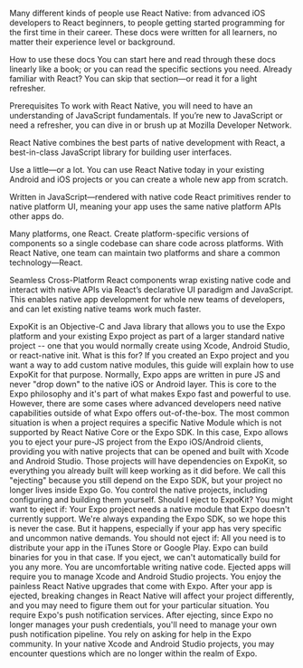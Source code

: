 Many different kinds of people use React Native: from advanced iOS developers to React beginners, to people getting started programming for the first time in their career. These docs were written for all learners, no matter their experience level or background.

How to use these docs
You can start here and read through these docs linearly like a book; or you can read the specific sections you need. Already familiar with React? You can skip that section—or read it for a light refresher.

Prerequisites
To work with React Native, you will need to have an understanding of JavaScript fundamentals. If you’re new to JavaScript or need a refresher, you can dive in or brush up at Mozilla Developer Network.

React Native combines the best parts of native development with React, a best-in-class JavaScript library for building user interfaces.

Use a little—or a lot. You can use React Native today in your existing Android and iOS projects or you can create a whole new app from scratch.

Written in JavaScript—rendered with native code
React primitives render to native platform UI, meaning your app uses the same native platform APIs other apps do.

Many platforms, one React. Create platform-specific versions of components so a single codebase can share code across platforms. With React Native, one team can maintain two platforms and share a common technology—React.

Seamless Cross-Platform
React components wrap existing native code and interact with native APIs via React’s declarative UI paradigm and JavaScript. This enables native app development for whole new teams of developers, and can let existing native teams work much faster.

ExpoKit is an Objective-C and Java library that allows you to use the Expo platform and your existing Expo project as part of a larger standard native project -- one that you would normally create using Xcode, Android Studio, or react-native init.
What is this for?
If you created an Expo project and you want a way to add custom native modules, this guide will explain how to use ExpoKit for that purpose.
Normally, Expo apps are written in pure JS and never "drop down" to the native iOS or Android layer. This is core to the Expo philosophy and it's part of what makes Expo fast and powerful to use.
However, there are some cases where advanced developers need native capabilities outside of what Expo offers out-of-the-box. The most common situation is when a project requires a specific Native Module which is not supported by React Native Core or the Expo SDK.
In this case, Expo allows you to eject your pure-JS project from the Expo iOS/Android clients, providing you with native projects that can be opened and built with Xcode and Android Studio. Those projects will have dependencies on ExpoKit, so everything you already built will keep working as it did before.
We call this "ejecting" because you still depend on the Expo SDK, but your project no longer lives inside Expo Go. You control the native projects, including configuring and building them yourself.
Should I eject to ExpoKit?
You might want to eject if:
Your Expo project needs a native module that Expo doesn't currently support. We're always expanding the Expo SDK, so we hope this is never the case. But it happens, especially if your app has very specific and uncommon native demands.
You should not eject if:
All you need is to distribute your app in the iTunes Store or Google Play. Expo can build binaries for you in that case. If you eject, we can't automatically build for you any more.
You are uncomfortable writing native code. Ejected apps will require you to manage Xcode and Android Studio projects.
You enjoy the painless React Native upgrades that come with Expo. After your app is ejected, breaking changes in React Native will affect your project differently, and you may need to figure them out for your particular situation.
You require Expo's push notification services. After ejecting, since Expo no longer manages your push credentials, you'll need to manage your own push notification pipeline.
You rely on asking for help in the Expo community. In your native Xcode and Android Studio projects, you may encounter questions which are no longer within the realm of Expo.